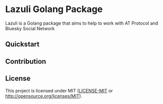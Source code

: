 # Lazuli Golang Package
Lazuli is a Golang package that aims to help to work with AT Protocol and Bluesky Social Network

## Quickstart

[//]: # (TODO: create the quicksart section later)

## Contribution

[//]: # (TODO: create the contribution section later and with that the pull_request and issue timplates)

## License

This project is licensed under MIT  ([LICENSE-MIT](LICENSE) or http://opensource.org/licenses/MIT).